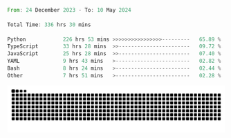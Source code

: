 <!--START_SECTION:waka-->

```rust
From: 24 December 2023 - To: 10 May 2024

Total Time: 336 hrs 30 mins

Python            226 hrs 53 mins >>>>>>>>>>>>>>>>---------   65.89 %
TypeScript        33 hrs 28 mins  >>-----------------------   09.72 %
JavaScript        25 hrs 28 mins  >>-----------------------   07.40 %
YAML              9 hrs 43 mins   >------------------------   02.82 %
Bash              8 hrs 24 mins   >------------------------   02.44 %
Other             7 hrs 51 mins   >------------------------   02.28 %
```

<!--END_SECTION:waka-->


<picture>
  <source media="(prefers-color-scheme: dark)" srcset="https://raw.githubusercontent.com/jeerawut97/jeerawut97/output/github-contribution-grid-snake.svg">
  <img alt="github contribution grid snake animation" src="https://raw.githubusercontent.com/jeerawut97/jeerawut97/output/github-contribution-grid-snake.svg">
</picture>
